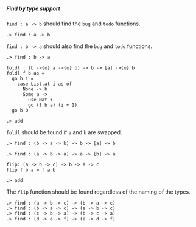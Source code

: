 ##### Find by type support

`find : a -> b` should find the `bug` and `todo` functions.

```ucm
.> find : a -> b
```

`find : b -> a` should also find the `bug` and `todo` functions.

```ucm
.> find : b -> a
```

```unison:hide:all
foldl : (b ->{𝕖} a ->{𝕖} b) -> b -> [a] ->{𝕖} b
foldl f b as =
  go b i =
    case List.at i as of
      None -> b
      Some a ->
        use Nat +
        go (f b a) (i + 1)
  go b 0
```

```ucm:hide
.> add
```

`foldl` should be found if `a` and `b` are swapped.

```ucm
.> find : (b -> a -> b) -> b -> [a] -> b
```

```ucm
.> find : (a -> b -> a) -> a -> [b] -> a
```

```unison:hide:all
flip: (a -> b -> c) -> b -> a -> c
flip f b a = f a b
```

```ucm:hide
.> add
```

The `flip` function should be found regardless of the naming of the types.

```ucm
.> find : (a -> b -> c) -> (b -> a -> c)
.> find : (b -> a -> c) -> (a -> b -> c)
.> find : (c -> b -> a) -> (b -> c -> a)
.> find : (d -> e -> f) -> (e -> d -> f)
```
